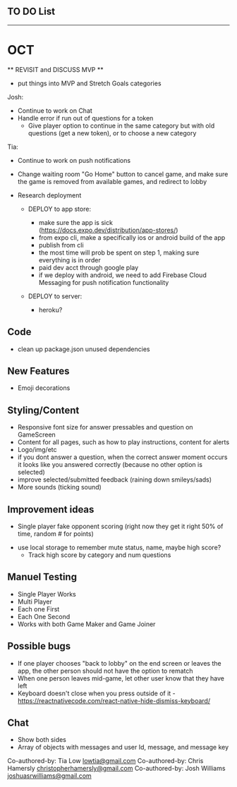 ## TO DO List
***************************
# OCT

** REVISIT and DISCUSS MVP **
- put things into MVP and Stretch Goals categories

Josh:  
- Continue to work on Chat
- Handle error if run out of questions for a token
  - Give player option to continue in the same category but with old questions (get a new token), or to choose a new category

Tia:
- Continue to work on push notifications
- Change waiting room "Go Home" button to cancel game, and make sure the game is removed from available games, and redirect to lobby

- Research deployment 
  - DEPLOY to app store:
    - make sure the app is sick (https://docs.expo.dev/distribution/app-stores/)
    - from expo cli, make a specifically ios or android build of the app
    - publish from cli
    - the most time will prob be spent on step 1, making sure everything is in order
    - paid dev acct through google play
    - if we deploy with android, we need to add Firebase Cloud Messaging for push notification functionality

  - DEPLOY to server:
    - heroku?



## Code
- clean up package.json unused dependencies

## New Features
* Emoji decorations 

## Styling/Content
- Responsive font size for answer pressables and question on GameScreen
- Content for all pages, such as how to play instructions, content for alerts
- Logo/img/etc
- if you dont answer a question, when the correct answer moment occurs it looks like you answered correctly (because no other option is selected)
- improve selected/submitted feedback (raining down smileys/sads)
- More sounds (ticking sound)

## Improvement ideas
* Single player fake opponent scoring (right now they get it right 50% of time, random # for points)
- use local storage to remember mute status, name, maybe high score? 
  - Track high score by category and num questions

## Manuel Testing
- Single Player Works
- Multi Player
- Each one First
- Each One Second
- Works with both Game Maker and Game Joiner 

## Possible bugs
- If one player chooses "back to lobby" on the end screen or leaves the app, the other person should not have the option to rematch
- When one person leaves mid-game, let other user know that they have left
- Keyboard doesn't close when you press outside of it - https://reactnativecode.com/react-native-hide-dismiss-keyboard/


## Chat
- Show both sides
- Array of objects with messages and user Id, message, and message key








Co-authored-by: Tia Low <lowtia@gmail.com>
Co-authored-by: Chris Hamersly <christopherhamersly@gmail.com>
Co-authored-by: Josh Williams <joshuasrwilliams@gmail.com>
